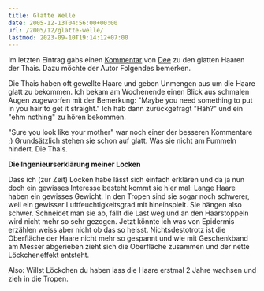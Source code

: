 ```yaml
---
title: Glatte Welle
date: 2005-12-13T04:56:00+00:00
url: /2005/12/glatte-welle/
lastmod: 2023-09-10T19:14:12+07:00
---
```

Im letzten Eintrag gabs einen [Kommentar][1] von [Dee][2] zu den glatten Haaren der Thais. Dazu möchte der Autor Folgendes bemerken.

Die Thais haben oft gewellte Haare und geben Unmengen aus um die Haare glatt zu bekommen. Ich bekam am Wochenende einen Blick aus schmalen Augen zugeworfen mit der Bemerkung: "Maybe you need something to put in you hair to get it straight." Ich hab dann zurückgefragt "Häh?" und ein "ehm nothing" zu hören bekommen.

"Sure you look like your mother" war noch einer der besseren Kommentare ;) Grundsätzlich stehen sie schon auf glatt. Was sie nicht am Fummeln hindert. Die Thais.

**Die Ingenieurserklärung meiner Locken**

Dass ich (zur Zeit) Locken habe lässt sich einfach erklären und da ja nun doch ein gewisses Interesse besteht kommt sie hier mal: Lange Haare haben ein gewisses Gewicht. In den Tropen sind sie sogar noch schwerer, weil ein gewisser Luftfeuchtigkeitsgrad mit hineinspielt. Sie hängen also schwer. Schneidet man sie ab, fällt die Last weg und an den Haarstoppeln wird nicht mehr so sehr gezogen. Jetzt könnte ich was von Epidermis erzählen weiss aber nicht ob das so heisst. Nichtsdestotrotz ist die Oberfläche der Haare nicht mehr so gespannt und wie mit Geschenkband am Messer abgerieben zieht sich die Oberfläche zusammen und der nette Löckcheneffekt entsteht.

Also: Willst Löckchen du haben lass die Haare erstmal 2 Jahre wachsen und zieh in die Tropen.

 [1]: http://die.schreibbloga.de/weblog/563/RueckkehrderKaltwelle#c000469
 [2]: http://www.metamorphine.de/
